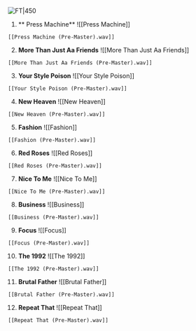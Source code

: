 
![FT|450](Friends%20Team.png)

1. ** Press Machine** ![[Press Machine]] 
```audio-player
[[Press Machine (Pre-Master).wav]]
```
2. **More Than Just Aa Friends** ![[More Than Just Aa Friends]]
```audio-player
[[More Than Just Aa Friends (Pre-Master).wav]]
```
3. **Your Style Poison** ![[Your Style Poison]]
```audio-player
[[Your Style Poison (Pre-Master).wav]]
```
4. **New Heaven** ![[New Heaven]]
```audio-player
[[New Heaven (Pre-Master).wav]]
```
5. **Fashion** ![[Fashion]]
```audio-player
[[Fashion (Pre-Master).wav]]
```
6. **Red Roses** ![[Red Roses]]
```audio-player
[[Red Roses (Pre-Master).wav]]
```
7. **Nice To Me** ![[Nice To Me]]
```audio-player
[[Nice To Me (Pre-Master).wav]]
```
8. **Business** ![[Business]]
```audio-player
[[Business (Pre-Master).wav]]
```
9. **Focus** ![[Focus]]
```audio-player
[[Focus (Pre-Master).wav]]
```
10. **The 1992** ![[The 1992]]
```audio-player
[[The 1992 (Pre-Master).wav]]
```
11. **Brutal Father** ![[Brutal Father]]
```audio-player
[[Brutal Father (Pre-Master).wav]]
```
12. **Repeat That** ![[Repeat That]]
```audio-player
[[Repeat That (Pre-Master).wav]]
```

